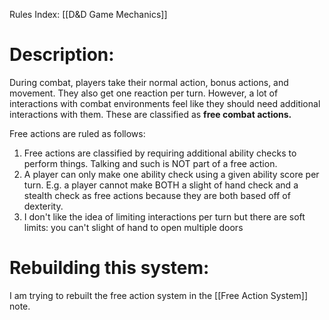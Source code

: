 Rules Index: [[D&D Game Mechanics]]
# Description:
During combat, players take their normal action, bonus actions, and movement. They also get one reaction per turn. However, a lot of interactions with combat environments feel like they should need additional interactions with them. These are classified as **free combat actions.**

Free actions are ruled as follows:
1. Free actions are classified by requiring additional ability checks to perform things. Talking and such is NOT part of a free action. 
2. A player can only make one ability check using a given ability score per turn. E.g. a player cannot make BOTH a slight of hand check and a stealth check as free actions because they are both based off of dexterity.
3. I don't like the idea of limiting interactions per turn but there are soft limits: you can't slight of hand to open multiple doors

# Rebuilding this system:
I am trying to rebuilt the free action system in the [[Free Action System]] note.